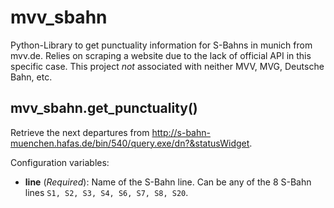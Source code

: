mvv_sbahn
=========

Python-Library to get punctuality information for S-Bahns in munich from mvv.de. Relies on scraping a website due to the lack of official API in this specific case.
This project *not* associated with neither MVV, MVG, Deutsche Bahn, etc.


## mvv_sbahn.get_punctuality()
Retrieve the next departures from http://s-bahn-muenchen.hafas.de/bin/540/query.exe/dn?&statusWidget.

Configuration variables:
 
- **line** (*Required*): Name of the S-Bahn line. Can be any of the 8 S-Bahn lines `S1, S2, S3, S4, S6, S7, S8, S20`.

